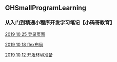 ## GHSmallProgramLearning

### 从入门到精通小程序开发学习笔记【小码哥教育】


[2019 10 25 登录页面](https://github.com/shabake/GHSmallProgramLearning/wiki/2019-10-25-登录页面)

[2019 10 18 flex布局](https://github.com/shabake/GHSmallProgramLearning/wiki/2019-10-18-flex布局)

[2019 10 12 开发环境准备](https://github.com/shabake/GHSmallProgramLearning/wiki/2019-10-12-开发环境准备)
